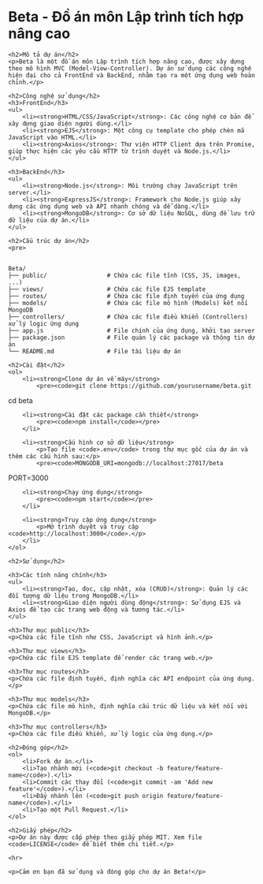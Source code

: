 <h1>Beta - Đồ án môn Lập trình tích hợp nâng cao</h1>

    <h2>Mô tả dự án</h2>
    <p>Beta là một đồ án môn Lập trình tích hợp nâng cao, được xây dựng theo mô hình MVC (Model-View-Controller). Dự án sử dụng các công nghệ hiện đại cho cả FrontEnd và BackEnd, nhằm tạo ra một ứng dụng web hoàn chỉnh.</p>

    <h2>Công nghệ sử dụng</h2>
    <h3>FrontEnd</h3>
    <ul>
        <li><strong>HTML/CSS/JavaScript</strong>: Các công nghệ cơ bản để xây dựng giao diện người dùng.</li>
        <li><strong>EJS</strong>: Một công cụ template cho phép chèn mã JavaScript vào HTML.</li>
        <li><strong>Axios</strong>: Thư viện HTTP Client dựa trên Promise, giúp thực hiện các yêu cầu HTTP từ trình duyệt và Node.js.</li>
    </ul>

    <h3>BackEnd</h3>
    <ul>
        <li><strong>Node.js</strong>: Môi trường chạy JavaScript trên server.</li>
        <li><strong>ExpressJS</strong>: Framework cho Node.js giúp xây dựng các ứng dụng web và API nhanh chóng và dễ dàng.</li>
        <li><strong>MongoDB</strong>: Cơ sở dữ liệu NoSQL, dùng để lưu trữ dữ liệu của dự án.</li>
    </ul>

    <h2>Cấu trúc dự án</h2>
    <pre>
<code>
Beta/
├── public/                 # Chứa các file tĩnh (CSS, JS, images, ...)
├── views/                  # Chứa các file EJS template
├── routes/                 # Chứa các file định tuyến của ứng dụng
├── models/                 # Chứa các file mô hình (Models) kết nối MongoDB
├── controllers/            # Chứa các file điều khiển (Controllers) xử lý logic ứng dụng
├── app.js                  # File chính của ứng dụng, khởi tạo server
├── package.json            # File quản lý các package và thông tin dự án
└── README.md               # File tài liệu dự án
</code>
    </pre>

    <h2>Cài đặt</h2>
    <ol>
        <li><strong>Clone dự án về máy</strong>
            <pre><code>git clone https://github.com/yourusername/beta.git
cd beta</code></pre>
        </li>

        <li><strong>Cài đặt các package cần thiết</strong>
            <pre><code>npm install</code></pre>
        </li>

        <li><strong>Cấu hình cơ sở dữ liệu</strong>
            <p>Tạo file <code>.env</code> trong thư mục gốc của dự án và thêm các cấu hình sau:</p>
            <pre><code>MONGODB_URI=mongodb://localhost:27017/beta
PORT=3000</code></pre>
        </li>

        <li><strong>Chạy ứng dụng</strong>
            <pre><code>npm start</code></pre>
        </li>

        <li><strong>Truy cập ứng dụng</strong>
            <p>Mở trình duyệt và truy cập <code>http://localhost:3000</code>.</p>
        </li>
    </ol>

    <h2>Sử dụng</h2>

    <h3>Các tính năng chính</h3>
    <ul>
        <li><strong>Tạo, đọc, cập nhật, xóa (CRUD)</strong>: Quản lý các đối tượng dữ liệu trong MongoDB.</li>
        <li><strong>Giao diện người dùng động</strong>: Sử dụng EJS và Axios để tạo các trang web động và tương tác.</li>
    </ul>

    <h3>Thư mục public</h3>
    <p>Chứa các file tĩnh như CSS, JavaScript và hình ảnh.</p>

    <h3>Thư mục views</h3>
    <p>Chứa các file EJS template để render các trang web.</p>

    <h3>Thư mục routes</h3>
    <p>Chứa các file định tuyến, định nghĩa các API endpoint của ứng dụng.</p>

    <h3>Thư mục models</h3>
    <p>Chứa các file mô hình, định nghĩa cấu trúc dữ liệu và kết nối với MongoDB.</p>

    <h3>Thư mục controllers</h3>
    <p>Chứa các file điều khiển, xử lý logic của ứng dụng.</p>

    <h2>Đóng góp</h2>
    <ol>
        <li>Fork dự án.</li>
        <li>Tạo nhánh mới (<code>git checkout -b feature/feature-name</code>).</li>
        <li>Commit các thay đổi (<code>git commit -am 'Add new feature'</code>).</li>
        <li>Đẩy nhánh lên (<code>git push origin feature/feature-name</code>).</li>
        <li>Tạo một Pull Request.</li>
    </ol>

    <h2>Giấy phép</h2>
    <p>Dự án này được cấp phép theo giấy phép MIT. Xem file <code>LICENSE</code> để biết thêm chi tiết.</p>

    <hr>

    <p>Cảm ơn bạn đã sử dụng và đóng góp cho dự án Beta!</p>
